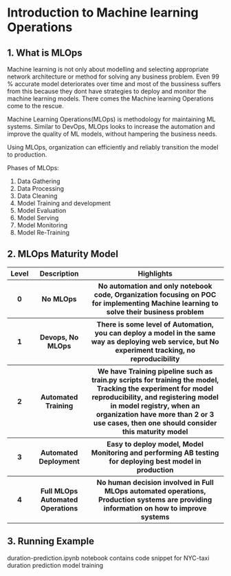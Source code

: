 # Introduction to Machine learning Operations

<h2> 1. What is MLOps </h2>

Machine learning is not only about modelling and selecting appropriate network architecture or method for solving any business problem. Even 99 % accurate model deteriorates over time 
and most of the bussiness suffers from this because they dont have strategies to deploy and monitor the machine learning models. There comes the Machine learning Operations come to the rescue.

Machine Learning Operations(MLOps) is methodology for maintaining ML systems. Similar to DevOps, MLOps looks to increase the automation and improve the quality of ML models,
without hampering the business needs.

Using MLOps, organization can efficiently and reliably transition the model to production.

Phases of MLOps:

1. Data Gathering
2. Data Processing
3. Data Cleaning
4. Model Training and development
5. Model Evaluation
6. Model Serving
7. Model Monitoring
8. Model Re-Training

<h2> 2. MLOps Maturity Model </h2>

<table>
  <tr>
    <th> Level </th>
    <th> Description </th>
    <th> Highlights </th>
  </tr>
  
  <tr>
    <th> 0 </th>
    <th> No MLOps </th>
    <th> No automation and only notebook code, Organization focusing on POC for implementing Machine learning to solve their business problem </th>
  </tr>
  
  <tr>
    <th> 1 </th>
    <th> Devops, No MLOps </th>
    <th> There is some level of Automation, you can deploy a model in the same way as deploying web service, but No experiment tracking, no reproducibility </th>
  </tr>
  
  <tr>
    <th> 2 </th>
    <th> Automated Training </th>
    <th> We have Training pipeline such as train.py scripts for training the model, Tracking the experiment for model reproducibility, and registering model in model registry, when an organization have more than 2 or 3 use cases, then one should consider this maturity model </th>
  </tr>
  <tr>
    <th> 3 </th>
    <th> Automated Deployment </th>
    <th> Easy to deploy model, Model Monitoring and performing AB testing for deploying best model in production </th>
  </tr>
  <tr>
    <th> 4 </th>
    <th> Full MLOps Automated Operations </th>
    <th> No human decision involved in Full MLOps automated operations, Production systems are providing information on how to improve systems </th>
  </tr>
  
</table>

<h2> 3. Running Example </h2>
<p> duration-prediction.ipynb notebook contains code snippet for NYC-taxi duration prediction model training  </p>
  
  
